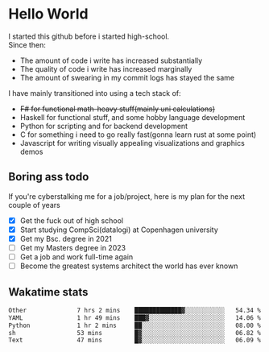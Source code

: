 # Hello World

I started this github before i started high-school.  
Since then:
- The amount of code i write has increased substantially
- The quality of code i write has increased marginally
- The amount of swearing in my commit logs has stayed the same

I have mainly transitioned into using a tech stack of:
- ~~F# for functional math-heavy stuff(mainly uni calculations)~~
- Haskell for functional stuff, and some hobby language development
- Python for scripting and for backend development
- C for something i need to go really fast(gonna learn rust at some point)
- Javascript for writing visually appealing visualizations and graphics demos

## Boring ass todo
If you're cyberstalking me for a job/project, here is my plan for the next couple of years
- [x] Get the fuck out of high school
- [x] Start studying CompSci(datalogi) at Copenhagen university
- [x] Get my Bsc. degree in 2021
- [ ] Get my Masters degree in 2023
- [ ] Get a job and work full-time again
- [ ] Become the greatest systems architect the world has ever known

## Wakatime stats
<!--START_SECTION:waka-->

```txt
Other              7 hrs 2 mins    █████████████▓░░░░░░░░░░░   54.34 %
YAML               1 hr 49 mins    ███▓░░░░░░░░░░░░░░░░░░░░░   14.06 %
Python             1 hr 2 mins     ██░░░░░░░░░░░░░░░░░░░░░░░   08.00 %
sh                 53 mins         █▓░░░░░░░░░░░░░░░░░░░░░░░   06.82 %
Text               47 mins         █▓░░░░░░░░░░░░░░░░░░░░░░░   06.09 %
```

<!--END_SECTION:waka-->
